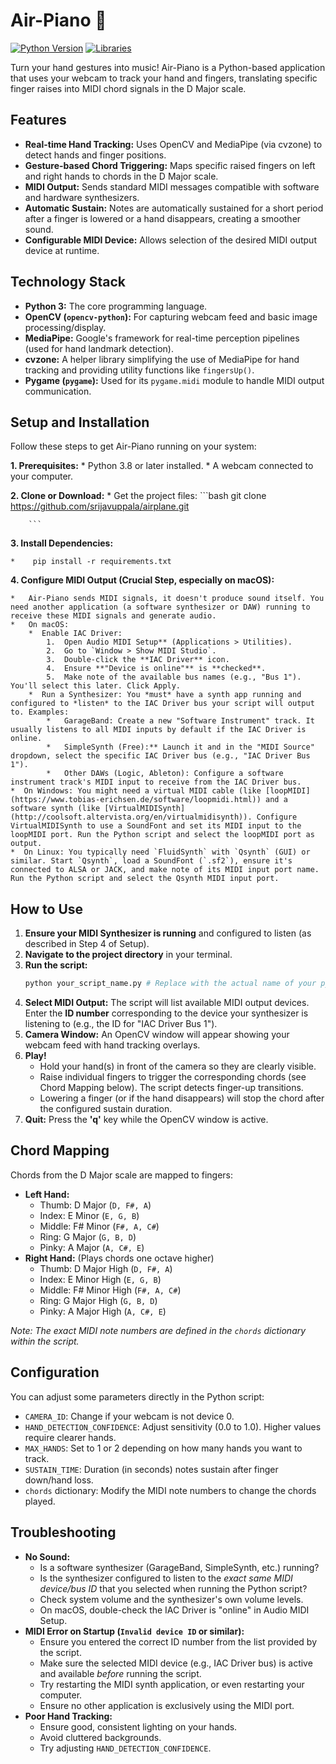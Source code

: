 # Air-Piano 🎹

[![Python Version](https://img.shields.io/badge/python-3.8%2B-blue.svg)](https://www.python.org/)
[![Libraries](https://img.shields.io/badge/libraries-OpenCV%2C%20Pygame%2C%20cvzone%2C%20MediaPipe-orange)](requirements.txt)

Turn your hand gestures into music! Air-Piano is a Python-based application that uses your webcam to track your hand and fingers, translating specific finger raises into MIDI chord signals in the D Major scale.

<!-- Add a GIF or screenshot of the project in action here! -->
<!-- E.g., <p align="center"><img src="docs/air_piano_demo.gif" width="600"></p> -->

## Features

*   **Real-time Hand Tracking:** Uses OpenCV and MediaPipe (via cvzone) to detect hands and finger positions.
*   **Gesture-based Chord Triggering:** Maps specific raised fingers on left and right hands to chords in the D Major scale.
*   **MIDI Output:** Sends standard MIDI messages compatible with software and hardware synthesizers.
*   **Automatic Sustain:** Notes are automatically sustained for a short period after a finger is lowered or a hand disappears, creating a smoother sound.
*   **Configurable MIDI Device:** Allows selection of the desired MIDI output device at runtime.

## Technology Stack

*   **Python 3:** The core programming language.
*   **OpenCV (`opencv-python`):** For capturing webcam feed and basic image processing/display.
*   **MediaPipe:** Google's framework for real-time perception pipelines (used for hand landmark detection).
*   **cvzone:** A helper library simplifying the use of MediaPipe for hand tracking and providing utility functions like `fingersUp()`.
*   **Pygame (`pygame`):** Used for its `pygame.midi` module to handle MIDI output communication.

## Setup and Installation

Follow these steps to get Air-Piano running on your system:

**1. Prerequisites:**
    *   Python 3.8 or later installed.
    *   A webcam connected to your computer.

**2. Clone or Download:**
    *   Get the project files:
        ```bash
        git clone https://github.com/srijavuppala/airplane.git
        
        ```
    
**3. Install Dependencies:**

    *    pip install -r requirements.txt

**4. Configure MIDI Output (Crucial Step, especially on macOS):**

    *   Air-Piano sends MIDI signals, it doesn't produce sound itself. You need another application (a software synthesizer or DAW) running to receive these MIDI signals and generate audio.
    *   On macOS:
        *  Enable IAC Driver:
            1.  Open Audio MIDI Setup** (Applications > Utilities).
            2.  Go to `Window > Show MIDI Studio`.
            3.  Double-click the **IAC Driver** icon.
            4.  Ensure **"Device is online"** is **checked**.
            5.  Make note of the available bus names (e.g., "Bus 1"). You'll select this later. Click Apply.
        *  Run a Synthesizer: You *must* have a synth app running and configured to *listen* to the IAC Driver bus your script will output to. Examples:
            *   GarageBand: Create a new "Software Instrument" track. It usually listens to all MIDI inputs by default if the IAC Driver is online.
            *   SimpleSynth (Free):** Launch it and in the "MIDI Source" dropdown, select the specific IAC Driver bus (e.g., "IAC Driver Bus 1").
            *   Other DAWs (Logic, Ableton): Configure a software instrument track's MIDI input to receive from the IAC Driver bus.
    *  On Windows: You might need a virtual MIDI cable (like [loopMIDI](https://www.tobias-erichsen.de/software/loopmidi.html)) and a software synth (like [VirtualMIDISynth](http://coolsoft.altervista.org/en/virtualmidisynth)). Configure VirtualMIDISynth to use a SoundFont and set its MIDI input to the loopMIDI port. Run the Python script and select the loopMIDI port as output.
    *  On Linux: You typically need `FluidSynth` with `Qsynth` (GUI) or similar. Start `Qsynth`, load a SoundFont (`.sf2`), ensure it's connected to ALSA or JACK, and make note of its MIDI input port name. Run the Python script and select the Qsynth MIDI input port.

## How to Use

1.  **Ensure your MIDI Synthesizer is running** and configured to listen (as described in Step 4 of Setup).
2.  **Navigate to the project directory** in your terminal.
3.  **Run the script:**
    ```bash
    python your_script_name.py # Replace with the actual name of your python file
    ```
4.  **Select MIDI Output:** The script will list available MIDI output devices. Enter the **ID number** corresponding to the device your synthesizer is listening to (e.g., the ID for "IAC Driver Bus 1").
5.  **Camera Window:** An OpenCV window will appear showing your webcam feed with hand tracking overlays.
6.  **Play!**
    *   Hold your hand(s) in front of the camera so they are clearly visible.
    *   Raise individual fingers to trigger the corresponding chords (see Chord Mapping below). The script detects finger-up transitions.
    *   Lowering a finger (or if the hand disappears) will stop the chord after the configured sustain duration.
7.  **Quit:** Press the **'q'** key while the OpenCV window is active.

## Chord Mapping

Chords from the D Major scale are mapped to fingers:

*   **Left Hand:**
    *   Thumb: D Major (`D, F#, A`)
    *   Index: E Minor (`E, G, B`)
    *   Middle: F# Minor (`F#, A, C#`)
    *   Ring: G Major (`G, B, D`)
    *   Pinky: A Major (`A, C#, E`)
*   **Right Hand:** (Plays chords one octave higher)
    *   Thumb: D Major High (`D, F#, A`)
    *   Index: E Minor High (`E, G, B`)
    *   Middle: F# Minor High (`F#, A, C#`)
    *   Ring: G Major High (`G, B, D`)
    *   Pinky: A Major High (`A, C#, E`)

*Note: The exact MIDI note numbers are defined in the `chords` dictionary within the script.*

## Configuration

You can adjust some parameters directly in the Python script:

*   `CAMERA_ID`: Change if your webcam is not device 0.
*   `HAND_DETECTION_CONFIDENCE`: Adjust sensitivity (0.0 to 1.0). Higher values require clearer hands.
*   `MAX_HANDS`: Set to 1 or 2 depending on how many hands you want to track.
*   `SUSTAIN_TIME`: Duration (in seconds) notes sustain after finger down/hand loss.
*   `chords` dictionary: Modify the MIDI note numbers to change the chords played.

## Troubleshooting

*   **No Sound:**
    *   Is a software synthesizer (GarageBand, SimpleSynth, etc.) running?
    *   Is the synthesizer configured to listen to the *exact same MIDI device/bus ID* that you selected when running the Python script?
    *   Check system volume and the synthesizer's own volume levels.
    *   On macOS, double-check the IAC Driver is "online" in Audio MIDI Setup.
*   **MIDI Error on Startup (`Invalid device ID` or similar):**
    *   Ensure you entered the correct ID number from the list provided by the script.
    *   Make sure the selected MIDI device (e.g., IAC Driver bus) is active and available *before* running the script.
    *   Try restarting the MIDI synth application, or even restarting your computer.
    *   Ensure no other application is exclusively using the MIDI port.
*   **Poor Hand Tracking:**
    *   Ensure good, consistent lighting on your hands.
    *   Avoid cluttered backgrounds.
    *   Try adjusting `HAND_DETECTION_CONFIDENCE`.

